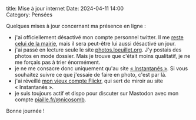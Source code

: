 title: Mise à jour internet
Date: 2024-04-11 14:00  
Category: Pensées

Quelques mises à jour concernant ma présence en ligne : 

- j'ai officiellement désactivé mon compte personnel twitter. Il me [reste celui de la mairie](https://twitter.com/nicoloeuillet), mais il sera peut-être lui aussi désactivé un jour.
- j'ai passé en lecture seule le site [photos.loeuillet.org](https://photos.loeuillet.org/). J'y postais des photos en mode dossier. Mais je trouve que c'était moins qualitatif, je ne me forçais pas à trier énormément. 
- je ne me consacre donc uniquement qu'au site [« Instantanés »](https://instantanes.loeuillet.org/). Si vous souhaitez suivre ce que j'essaie de faire en photo, c'est par là. 
- j'ai réveillé [mon vieux compte Flickr](https://www.flickr.com/photos/nicolasloeuillet), qui sert de miroir au site «&nbsp;Instantanés&nbsp;».
- je suis toujours actif et dispo pour discuter sur Mastodon avec mon compte [piaille.fr/@nicosomb](https://piaille.fr/@nicosomb). 

Bonne journée ! 